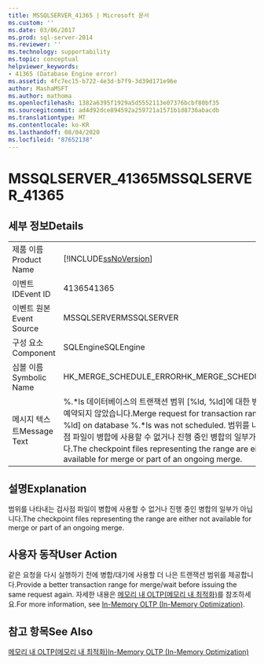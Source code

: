 ```yaml
---
title: MSSQLSERVER_41365 | Microsoft 문서
ms.custom: ''
ms.date: 03/06/2017
ms.prod: sql-server-2014
ms.reviewer: ''
ms.technology: supportability
ms.topic: conceptual
helpviewer_keywords:
- 41365 (Database Engine error)
ms.assetid: 4fc7ec15-b722-4e3d-b7f9-3d39d171e96e
author: MashaMSFT
ms.author: mathoma
ms.openlocfilehash: 1382a6395f1929a5d5552113e07376bcbf80bf35
ms.sourcegitcommit: ad4d92dce894592a259721a1571b1d8736abacdb
ms.translationtype: MT
ms.contentlocale: ko-KR
ms.lasthandoff: 08/04/2020
ms.locfileid: "87652138"
---
```

# <a name="mssqlserver_41365"></a><span data-ttu-id="dad2b-102">MSSQLSERVER_41365</span><span class="sxs-lookup"><span data-stu-id="dad2b-102">MSSQLSERVER_41365</span></span>
    
## <a name="details"></a><span data-ttu-id="dad2b-103">세부 정보</span><span class="sxs-lookup"><span data-stu-id="dad2b-103">Details</span></span>  
  
|||  
|-|-|  
|<span data-ttu-id="dad2b-104">제품 이름</span><span class="sxs-lookup"><span data-stu-id="dad2b-104">Product Name</span></span>|[!INCLUDE[ssNoVersion](../../includes/ssnoversion-md.md)]|  
|<span data-ttu-id="dad2b-105">이벤트 ID</span><span class="sxs-lookup"><span data-stu-id="dad2b-105">Event ID</span></span>|<span data-ttu-id="dad2b-106">41365</span><span class="sxs-lookup"><span data-stu-id="dad2b-106">41365</span></span>|  
|<span data-ttu-id="dad2b-107">이벤트 원본</span><span class="sxs-lookup"><span data-stu-id="dad2b-107">Event Source</span></span>|<span data-ttu-id="dad2b-108">MSSQLSERVER</span><span class="sxs-lookup"><span data-stu-id="dad2b-108">MSSQLSERVER</span></span>|  
|<span data-ttu-id="dad2b-109">구성 요소</span><span class="sxs-lookup"><span data-stu-id="dad2b-109">Component</span></span>|<span data-ttu-id="dad2b-110">SQLEngine</span><span class="sxs-lookup"><span data-stu-id="dad2b-110">SQLEngine</span></span>|  
|<span data-ttu-id="dad2b-111">심볼 이름</span><span class="sxs-lookup"><span data-stu-id="dad2b-111">Symbolic Name</span></span>|<span data-ttu-id="dad2b-112">HK_MERGE_SCHEDULE_ERROR</span><span class="sxs-lookup"><span data-stu-id="dad2b-112">HK_MERGE_SCHEDULE_ERROR</span></span>|  
|<span data-ttu-id="dad2b-113">메시지 텍스트</span><span class="sxs-lookup"><span data-stu-id="dad2b-113">Message Text</span></span>|<span data-ttu-id="dad2b-114">%.\*ls 데이터베이스의 트랜잭션 범위 [%ld, %ld]에 대한 병합 요청이 예약되지 않았습니다.</span><span class="sxs-lookup"><span data-stu-id="dad2b-114">Merge request for transaction range [%ld, %ld] on database %.\*ls was not scheduled.</span></span> <span data-ttu-id="dad2b-115">범위를 나타내는 검사점 파일이 병합에 사용할 수 없거나 진행 중인 병합의 일부가 아닙니다.</span><span class="sxs-lookup"><span data-stu-id="dad2b-115">The checkpoint files representing the range are either not available for merge or part of an ongoing merge.</span></span>|  
  
## <a name="explanation"></a><span data-ttu-id="dad2b-116">설명</span><span class="sxs-lookup"><span data-stu-id="dad2b-116">Explanation</span></span>  
 <span data-ttu-id="dad2b-117">범위를 나타내는 검사점 파일이 병합에 사용할 수 없거나 진행 중인 병합의 일부가 아닙니다.</span><span class="sxs-lookup"><span data-stu-id="dad2b-117">The checkpoint files representing the range are either not available for merge or part of an ongoing merge.</span></span>  
  
## <a name="user-action"></a><span data-ttu-id="dad2b-118">사용자 동작</span><span class="sxs-lookup"><span data-stu-id="dad2b-118">User Action</span></span>  
 <span data-ttu-id="dad2b-119">같은 요청을 다시 실행하기 전에 병합/대기에 사용할 더 나은 트랜잭션 범위를 제공합니다.</span><span class="sxs-lookup"><span data-stu-id="dad2b-119">Provide a better transaction range for merge/wait before issuing the same request again.</span></span> <span data-ttu-id="dad2b-120">자세한 내용은 [메모리 내 OLTP&#40;메모리 내 최적화&#41;](../in-memory-oltp/in-memory-oltp-in-memory-optimization.md)를 참조하세요.</span><span class="sxs-lookup"><span data-stu-id="dad2b-120">For more information, see [In-Memory OLTP &#40;In-Memory Optimization&#41;](../in-memory-oltp/in-memory-oltp-in-memory-optimization.md).</span></span>  
  
## <a name="see-also"></a><span data-ttu-id="dad2b-121">참고 항목</span><span class="sxs-lookup"><span data-stu-id="dad2b-121">See Also</span></span>  
 [<span data-ttu-id="dad2b-122">메모리 내 OLTP&#40;메모리 내 최적화&#41;</span><span class="sxs-lookup"><span data-stu-id="dad2b-122">In-Memory OLTP &#40;In-Memory Optimization&#41;</span></span>](../in-memory-oltp/in-memory-oltp-in-memory-optimization.md)  
  
  
